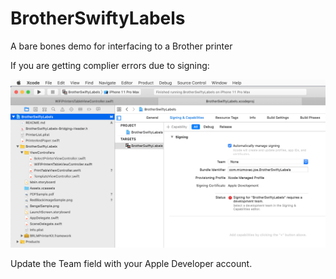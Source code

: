 # BrotherSwiftyLabels
A bare bones demo for interfacing to a Brother printer

If you are getting complier errors due to signing:

![signing error](https://github.com/jmestro/BrotherSwiftyLabels/blob/master/SigningError.png)

Update the Team field with your Apple Developer account.
